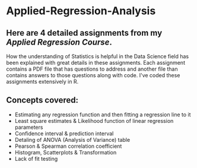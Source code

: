 # Applied-Regression-Analysis

## Here are 4 detailed assignments from my *Applied Regression Course*.

How the understanding of Statistics is helpful in the Data Science field has been explained with great details in these assignments. Each assignment contains a PDF file that has questions to address and another file than contains answers to those questions along with code. I've coded these assignments extensively in R.

## Concepts covered:
- Estimating any regression function and then fitting a regression line to it
- Least square estimates & Likelihood function of linear regression parameters
- Confidence interval & prediction interval
- Detaling of ANOVA (Analysis of Variance) table
- Pearson & Spearman correlation coefficient
- Histogram, Scatterplots & Transformation
- Lack of fit testing
